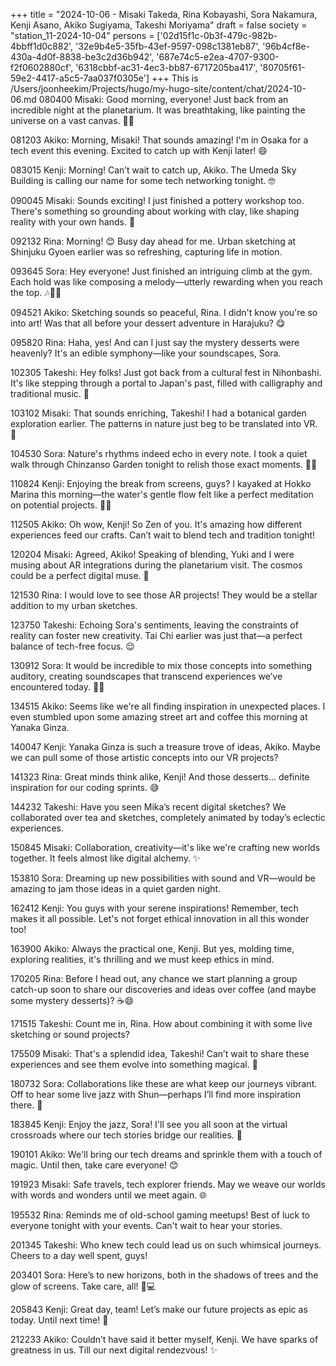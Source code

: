 +++
title = "2024-10-06 - Misaki Takeda, Rina Kobayashi, Sora Nakamura, Kenji Asano, Akiko Sugiyama, Takeshi Moriyama"
draft = false
society = "station_11-2024-10-04"
persons = ['02d15f1c-0b3f-479c-982b-4bbff1d0c882', '32e9b4e5-35fb-43ef-9597-098c1381eb87', '96b4cf8e-430a-4d0f-8838-be3c2d36b942', '687e74c5-e2ea-4707-9300-f2f0602880cf', '6318cbbf-ac31-4ec3-bb87-6717205ba417', '80705f61-59e2-4417-a5c5-7aa037f0305e']
+++
This is /Users/joonheekim/Projects/hugo/my-hugo-site/content/chat/2024-10-06.md
080400 Misaki: Good morning, everyone! Just back from an incredible night at the planetarium. It was breathtaking, like painting the universe on a vast canvas. 🌌✨

081203 Akiko: Morning, Misaki! That sounds amazing! I'm in Osaka for a tech event this evening. Excited to catch up with Kenji later! 😄

083015 Kenji: Morning! Can’t wait to catch up, Akiko. The Umeda Sky Building is calling our name for some tech networking tonight. 🤓

090045 Misaki: Sounds exciting! I just finished a pottery workshop too. There's something so grounding about working with clay, like shaping reality with your own hands. 🎨

092132 Rina: Morning! 😊 Busy day ahead for me. Urban sketching at Shinjuku Gyoen earlier was so refreshing, capturing life in motion.

093645 Sora: Hey everyone! Just finished an intriguing climb at the gym. Each hold was like composing a melody—utterly rewarding when you reach the top. 🎶🧗‍♂️

094521 Akiko: Sketching sounds so peaceful, Rina. I didn't know you're so into art! Was that all before your dessert adventure in Harajuku? 😋

095820 Rina: Haha, yes! And can I just say the mystery desserts were heavenly? It's an edible symphony—like your soundscapes, Sora. 

102305 Takeshi: Hey folks! Just got back from a cultural fest in Nihonbashi. It's like stepping through a portal to Japan's past, filled with calligraphy and traditional music. 🎵

103102 Misaki: That sounds enriching, Takeshi! I had a botanical garden exploration earlier. The patterns in nature just beg to be translated into VR. 🍃

104530 Sora: Nature's rhythms indeed echo in every note. I took a quiet walk through Chinzanso Garden tonight to relish those exact moments. 🌿✨

110824 Kenji: Enjoying the break from screens, guys? I kayaked at Hokko Marina this morning—the water's gentle flow felt like a perfect meditation on potential projects. 🚣‍♂️

112505 Akiko: Oh wow, Kenji! So Zen of you. It's amazing how different experiences feed our crafts. Can’t wait to blend tech and tradition tonight!

120204 Misaki: Agreed, Akiko! Speaking of blending, Yuki and I were musing about AR integrations during the planetarium visit. The cosmos could be a perfect digital muse. 🌠

121530 Rina: I would love to see those AR projects! They would be a stellar addition to my urban sketches.

123750 Takeshi: Echoing Sora's sentiments, leaving the constraints of reality can foster new creativity. Tai Chi earlier was just that—a perfect balance of tech-free focus. 😌

130912 Sora: It would be incredible to mix those concepts into something auditory, creating soundscapes that transcend experiences we’ve encountered today. 🎵✨

134515 Akiko: Seems like we're all finding inspiration in unexpected places. I even stumbled upon some amazing street art and coffee this morning at Yanaka Ginza.

140047 Kenji: Yanaka Ginza is such a treasure trove of ideas, Akiko. Maybe we can pull some of those artistic concepts into our VR projects?

141323 Rina: Great minds think alike, Kenji! And those desserts... definite inspiration for our coding sprints. 😅

144232 Takeshi: Have you seen Mika’s recent digital sketches? We collaborated over tea and sketches, completely animated by today’s eclectic experiences.

150845 Misaki: Collaboration, creativity—it's like we're crafting new worlds together. It feels almost like digital alchemy. ✨

153810 Sora: Dreaming up new possibilities with sound and VR—would be amazing to jam those ideas in a quiet garden night.

162412 Kenji: You guys with your serene inspirations! Remember, tech makes it all possible. Let's not forget ethical innovation in all this wonder too!

163900 Akiko: Always the practical one, Kenji. But yes, molding time, exploring realities, it's thrilling and we must keep ethics in mind. 

170205 Rina: Before I head out, any chance we start planning a group catch-up soon to share our discoveries and ideas over coffee (and maybe some mystery desserts)? ☕️😄

171515 Takeshi: Count me in, Rina. How about combining it with some live sketching or sound projects?

175509 Misaki: That's a splendid idea, Takeshi! Can’t wait to share these experiences and see them evolve into something magical. 🌟

180732 Sora: Collaborations like these are what keep our journeys vibrant. Off to hear some live jazz with Shun—perhaps I’ll find more inspiration there. 🎷

183845 Kenji: Enjoy the jazz, Sora! I'll see you all soon at the virtual crossroads where our tech stories bridge our realities. 🌉

190101 Akiko: We'll bring our tech dreams and sprinkle them with a touch of magic. Until then, take care everyone! 😊

191923 Misaki: Safe travels, tech explorer friends. May we weave our worlds with words and wonders until we meet again. 🌐

195532 Rina: Reminds me of old-school gaming meetups! Best of luck to everyone tonight with your events. Can't wait to hear your stories.

201345 Takeshi: Who knew tech could lead us on such whimsical journeys. Cheers to a day well spent, guys!

203401 Sora: Here’s to new horizons, both in the shadows of trees and the glow of screens. Take care, all! 🌳💻

205843 Kenji: Great day, team! Let’s make our future projects as epic as today. Until next time! 🚀

212233 Akiko: Couldn’t have said it better myself, Kenji. We have sparks of greatness in us. Till our next digital rendezvous! ✨
